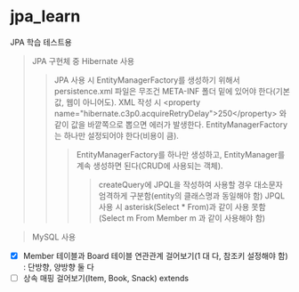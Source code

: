 # jpa_learn
JPA 학습 테스트용

> JPA 구현체 중 Hibernate 사용
>> JPA 사용 시 EntityManagerFactory를 생성하기 위해서 persistence.xml 파일은 무조건 META-INF 폴더 밑에 있어야 한다(기본값, 웹이 아니어도).
>> XML 작성 시 &lt;property name="hibernate.c3p0.acquireRetryDelay"&gt;250&lt;/property&gt; 와 같이 값을 바깥쪽으로 뽑으면 에러가 발생한다.
>> EntityManagerFactory 는 하나만 설정되어야 한다(비용이 큼).
>>> EntityManagerFactory를 하나만 생성하고, EntityManager를 계속 생성하면 된다(CRUD에 사용되는 객체).
>>>> createQuery에 JPQL을 작성하여 사용할 경우 대소문자 엄격하게 구분함(entity의 클래스명과 동일해야 함)
>> JPQL 사용 시 asterisk(Select * From)과 같이 사용 못함(Select m From Member m 과 같이 사용해야 함)

> MySQL 사용

- [X] Member 테이블과 Board 테이블 연관관계 걸어보기(1 대 다, 참조키 설정해야 함) : 단방향, 양방향 둘 다
- [ ] 상속 매핑 걸어보기(Item, Book, Snack) extends